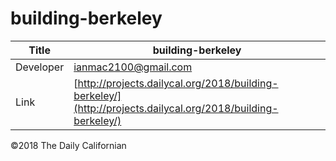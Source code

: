# building-berkeley

| Title | building-berkeley |
|-|-|
| Developer    | [ianmac2100@gmail.com](ianmac2100@gmail.com) |
| Link | [http://projects.dailycal.org/2018/building-berkeley/](http://projects.dailycal.org/2018/building-berkeley/) |


©2018 The Daily Californian
